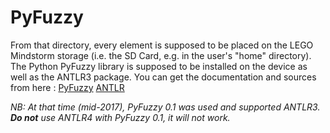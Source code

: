 # PyFuzzy
From that directory, every element is supposed to be placed on the LEGO Mindstorm storage (i.e. the SD Card, e.g. in the user's "home" directory).
The Python PyFuzzy library is supposed to be installed on the device as well as the ANTLR3 package.
You can get the documentation and sources from here :
[PyFuzzy](http://pyfuzzy.sourceforge.net)
[ANTLR](http://www.antlr.org/)

_NB: At that time (mid-2017), PyFuzzy 0.1 was used and supported ANTLR3. __Do not__ use ANTLR4 with PyFuzzy 0.1, it will not work._